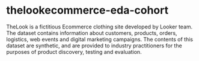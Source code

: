 # thelookecommerce-eda-cohort
TheLook is a fictitious Ecommerce clothing site developed by Looker team. The dataset contains information about customers, products, orders, logistics, web events and digital marketing campaigns. The contents of this dataset are synthetic, and are provided to industry practitioners for the purposes of product discovery, testing and evaluation.
